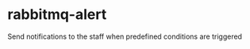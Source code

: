 rabbitmq-alert
==============

Send notifications to the staff when predefined conditions are triggered
